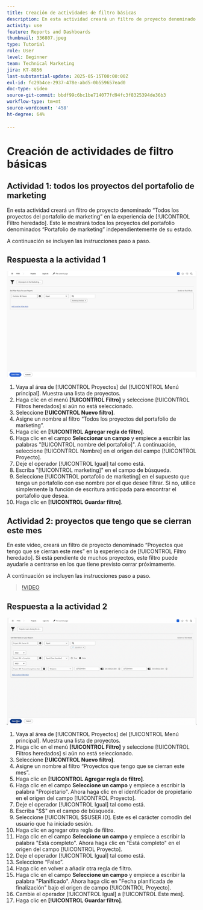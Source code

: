 ```yaml
---
title: Creación de actividades de filtro básicas
description: En esta actividad creará un filtro de proyecto denominado "Todos los proyectos del portafolio de marketing" y otro filtro de proyecto denominado "Proyectos de mi propiedad que cierran este mes".
activity: use
feature: Reports and Dashboards
thumbnail: 336807.jpeg
type: Tutorial
role: User
level: Beginner
team: Technical Marketing
jira: KT-8856
last-substantial-update: 2025-05-15T00:00:00Z
exl-id: fc29b4ce-2937-478e-abd5-0b559657ead0
doc-type: video
source-git-commit: bbdf99c6bc1be714077fd94fc3f8325394de36b3
workflow-type: tm+mt
source-wordcount: '458'
ht-degree: 64%

---
```


# Creación de actividades de filtro básicas


## Actividad 1: todos los proyectos del portafolio de marketing

En esta actividad creará un filtro de proyecto denominado “Todos los proyectos del portafolio de marketing” en la experiencia de [!UICONTROL Filtro heredado]. Esto le mostrará todos los proyectos del portafolio denominados “Portafolio de marketing” independientemente de su estado.

A continuación se incluyen las instrucciones paso a paso.

## Respuesta a la actividad 1

![Imagen de la pantalla para crear un nuevo filtro](assets/basic-filter-activity-1.png)

1. Vaya al área de [!UICONTROL Proyectos] del [!UICONTROL Menú principal]. Muestra una lista de proyectos.
1. Haga clic en el menú **[!UICONTROL Filtro]** y seleccione [!UICONTROL Filtros heredados] si aún no está seleccionado.
1. Seleccione **[!UICONTROL Nuevo filtro]**.
1. Asigne un nombre al filtro “Todos los proyectos del portafolio de marketing”.
1. Haga clic en **[!UICONTROL Agregar regla de filtro]**.
1. Haga clic en el campo **Seleccionar un campo** y empiece a escribir las palabras &quot;[!UICONTROL nombre del portafolio]&quot;. A continuación, seleccione [!UICONTROL Nombre] en el origen del campo [!UICONTROL Proyecto].
1. Deje el operador [!UICONTROL Igual] tal como está.
1. Escriba &quot;[!UICONTROL marketing]&quot; en el campo de búsqueda.
1. Seleccione [!UICONTROL portafolio de marketing] en el supuesto que tenga un portafolio con ese nombre por el que desee filtrar. Si no, utilice simplemente la función de escritura anticipada para encontrar el portafolio que desea.
1. Haga clic en **[!UICONTROL Guardar filtro]**.

## Actividad 2: proyectos que tengo que se cierran este mes

En este vídeo, creará un filtro de proyecto denominado “Proyectos que tengo que se cierran este mes” en la experiencia de [!UICONTROL Filtro heredado]. Si está pendiente de muchos proyectos, este filtro puede ayudarle a centrarse en los que tiene previsto cerrar próximamente.

A continuación se incluyen las instrucciones paso a paso.

>[!VIDEO](https://video.tv.adobe.com/v/3443382/?quality=12&learn=on&enablevpops=1&captions=spa)

## Respuesta a la actividad 2

![Imagen de la pantalla para crear un nuevo filtro](assets/basic-filter-activity-2.png)

1. Vaya al área de [!UICONTROL Proyectos] del [!UICONTROL Menú principal]. Muestra una lista de proyectos.
1. Haga clic en el menú **[!UICONTROL Filtro]** y seleccione [!UICONTROL Filtros heredados] si aún no está seleccionado.
1. Seleccione **[!UICONTROL Nuevo filtro]**.
1. Asigne un nombre al filtro “Proyectos que tengo que se cierran este mes”.
1. Haga clic en **[!UICONTROL Agregar regla de filtro]**.
1. Haga clic en el campo **Seleccione un campo** y empiece a escribir la palabra &quot;Propietario&quot;. Ahora haga clic en el identificador de propietario en el origen del campo [!UICONTROL Proyecto].
1. Deje el operador [!UICONTROL Igual] tal como está.
1. Escriba &quot;$$&quot; en el campo de búsqueda.
1. Seleccione [!UICONTROL $$USER.ID]. Este es el carácter comodín del usuario que ha iniciado sesión.
1. Haga clic en agregar otra regla de filtro.
1. Haga clic en el campo **Seleccione un campo** y empiece a escribir la palabra &quot;Está completo&quot;. Ahora haga clic en &quot;Está completo&quot; en el origen del campo [!UICONTROL Proyecto].
1. Deje el operador [!UICONTROL Igual] tal como está.
1. Seleccione “Falso”.
1. Haga clic en volver a añadir otra regla de filtro.
1. Haga clic en el campo **Seleccione un campo** y empiece a escribir la palabra &quot;Planificado&quot;. Ahora haga clic en &quot;Fecha planificada de finalización&quot; bajo el origen de campo [!UICONTROL Proyecto].
1. Cambie el operador [!UICONTROL Igual] a [!UICONTROL Este mes].
1. Haga clic en **[!UICONTROL Guardar filtro]**.
